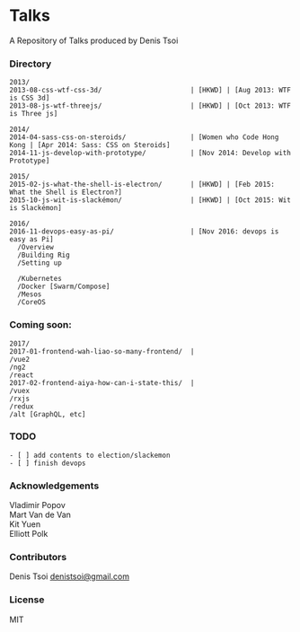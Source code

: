# Talks

A Repository of Talks produced by Denis Tsoi

### Directory

    2013/
    2013-08-css-wtf-css-3d/                      | [HKWD] | [Aug 2013: WTF is CSS 3d]
    2013-08-js-wtf-threejs/                      | [HKWD] | [Oct 2013: WTF is Three js] 
    
    2014/
    2014-04-sass-css-on-steroids/                | [Women who Code Hong Kong | [Apr 2014: Sass: CSS on Steroids] 
    2014-11-js-develop-with-prototype/           | [Nov 2014: Develop with Prototype]
    
    2015/
    2015-02-js-what-the-shell-is-electron/       | [HKWD] | [Feb 2015: What the Shell is Electron?] 
    2015-10-js-wit-is-slackémon/                 | [HKWD] | [Oct 2015: Wit is Slackémon] 
    
    2016/
    2016-11-devops-easy-as-pi/                   | [Nov 2016: devops is easy as Pi]
      /Overview
      /Building Rig
      /Setting up
      
      /Kubernetes
      /Docker [Swarm/Compose]
      /Mesos
      /CoreOS

### Coming soon:

    2017/
    2017-01-frontend-wah-liao-so-many-frontend/  |
    /vue2                                        
    /ng2                                         
    /react                                      
    2017-02-frontend-aiya-how-can-i-state-this/  |
    /vuex                                        
    /rxjs                                        
    /redux                                       
    /alt [GraphQL, etc] 
    
### TODO

    - [ ] add contents to election/slackemon
    - [ ] finish devops

### Acknowledgements
Vladimir Popov <br>
Mart Van de Van <br>
Kit Yuen <br>
Elliott Polk <br>

### Contributors
Denis Tsoi <denistsoi@gmail.com>

### License
MIT